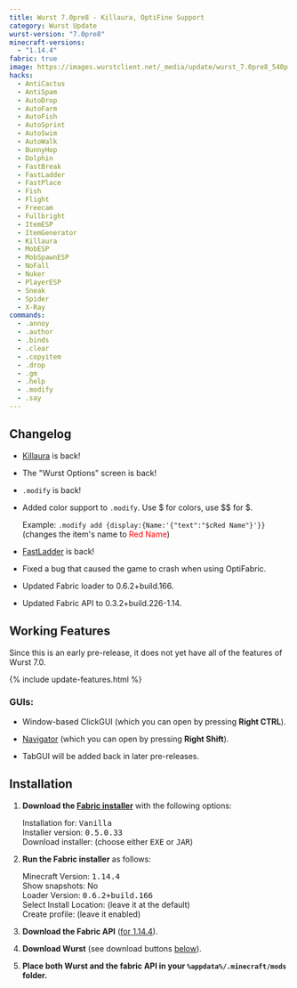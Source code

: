 ```yaml
---
title: Wurst 7.0pre8 - Killaura, OptiFine Support
category: Wurst Update
wurst-version: "7.0pre8"
minecraft-versions:
  - "1.14.4"
fabric: true
image: https://images.wurstclient.net/_media/update/wurst_7.0pre8_540p.webp
hacks:
  - AntiCactus
  - AntiSpam
  - AutoDrop
  - AutoFarm
  - AutoFish
  - AutoSprint
  - AutoSwim
  - AutoWalk
  - BunnyHop
  - Dolphin
  - FastBreak
  - FastLadder
  - FastPlace
  - Fish
  - Flight
  - Freecam
  - Fullbright
  - ItemESP
  - ItemGenerator
  - Killaura
  - MobESP
  - MobSpawnESP
  - NoFall
  - Nuker
  - PlayerESP
  - Sneak
  - Spider
  - X-Ray
commands:
  - .annoy
  - .author
  - .binds
  - .clear
  - .copyitem
  - .drop
  - .gm
  - .help
  - .modify
  - .say
---
```

## Changelog

- [Killaura](https://wiki.wurstclient.net/killaura) is back!

- The "Wurst Options" screen is back!

- `.modify` is back!

- Added color support to `.modify`. Use $ for colors, use $$ for $.

  Example: `.modify add {display:{Name:'{"text":"$cRed Name"}'}}` (changes the item's name to <span style="color: #ff0000">Red Name</span>)

- [FastLadder](https://wiki.wurstclient.net/fastladder) is back!

- Fixed a bug that caused the game to crash when using OptiFabric.

- Updated Fabric loader to 0.6.2+build.166.

- Updated Fabric API to 0.3.2+build.226-1.14.

## Working Features

Since this is an early pre-release, it does not yet have all of the features of Wurst 7.0.

{% include update-features.html %}

### GUIs:

- Window-based ClickGUI (which you can open by pressing **Right CTRL**).

- [Navigator](https://wiki.wurstclient.net/navigator) (which you can open by pressing **Right Shift**).

- TabGUI will be added back in later pre-releases.

## Installation

1. **Download the <a href="https://fabricmc.net/use/installer/" target="_blank" rel="nofollow">Fabric installer</a>** with the following options:

   Installation for: <kbd>Vanilla</kbd>  
   Installer version: <kbd>0.5.0.33</kbd>  
   Download installer: (choose either <kbd>EXE</kbd> or <kbd>JAR</kbd>)

1. **Run the Fabric installer** as follows:

   Minecraft Version: <kbd>1.14.4</kbd>  
   Show snapshots: No  
   Loader Version: <kbd>0.6.2+build.166</kbd>  
   Select Install Location: (leave it at the default)  
   Create profile: (leave it enabled)

1. **Download the Fabric API** (<a href="https://www.curseforge.com/minecraft/mc-mods/fabric-api/files/2783452" target="_blank" rel="nofollow">for 1.14.4</a>).

1. **Download Wurst** (see download buttons [below](#downloads)).

1. **Place both Wurst and the fabric API in your `%appdata%/.minecraft/mods` folder.**
